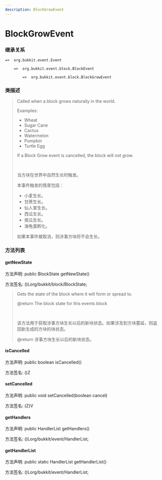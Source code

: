 ```yaml
---
description: BlockGrowEvent
---
```


# BlockGrowEvent

### 继承关系

    =>  org.bukkit.event.Event

        =>  org.bukkit.event.block.BlockEvent

            =>  org.bukkit.event.block.BlockGrowEvent

### 类描述

> Called when a block grows naturally in the world.
> 
> Examples:
> 
> <ul>
> 
> <li>Wheat
> 
> <li>Sugar Cane
> 
> <li>Cactus
> 
> <li>Watermelon
> 
> <li>Pumpkin
> 
> <li>Turtle Egg
> 
> </ul>
> 
> If a Block Grow event is cancelled, the block will not grow.
> 
> <br>
> 
> 当方块在世界中自然生长时触发。
> 
> 本事件触发的情景包括：
> 
> <ul>
> 
> <li>小麦生长。
> 
> <li>甘蔗生长。
> 
> <li>仙人掌生长。
> 
> <li>西瓜生长。
> 
> <li>南瓜生长。
> 
> <li>海龟蛋孵化。
> 
> </ul>
> 
> 如果本事件被取消，则涉事方块将不会生长。

### 方法列表

#### getNewState

方法声明: public BlockState getNewState()

方法签名: ()Lorg/bukkit/block/BlockState;

> Gets the state of the block where it will form or spread to.
> 
> @return The block state for this events block
> 
> <br>
> 
> 该方法用于获取涉事方块生长以后的新块状态。如果涉及到方块蔓延，则返回新生成的方块的块状态。
> 
> @return 涉事方块生长以后的新块状态。

#### isCancelled

方法声明: public boolean isCancelled()

方法签名: ()Z

#### setCancelled

方法声明: public void setCancelled(boolean cancel)

方法签名: (Z)V

#### getHandlers

方法声明: public HandlerList getHandlers()

方法签名: ()Lorg/bukkit/event/HandlerList;

#### getHandlerList

方法声明: public static HandlerList getHandlerList()

方法签名: ()Lorg/bukkit/event/HandlerList;